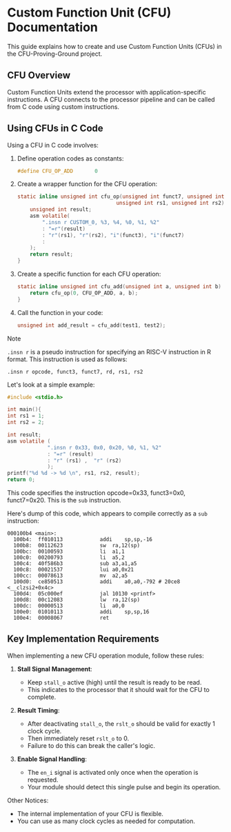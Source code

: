 # Custom Function Unit (CFU) Documentation

This guide explains how to create and use Custom Function Units (CFUs) in the CFU-Proving-Ground project.

## CFU Overview

Custom Function Units extend the processor with application-specific instructions. A CFU connects to the processor pipeline and can be called from C code using custom instructions.

## Using CFUs in C Code

Using a CFU in C code involves:

1. Define operation codes as constants:
    ```c
    #define CFU_OP_ADD       0
    ```

1. Create a wrapper function for the CFU operation:
    ```c
    static inline unsigned int cfu_op(unsigned int funct7, unsigned int funct3,
                                    unsigned int rs1, unsigned int rs2) {
        unsigned int result;
        asm volatile(
            ".insn r CUSTOM_0, %3, %4, %0, %1, %2"
            : "=r"(result)
            : "r"(rs1), "r"(rs2), "i"(funct3), "i"(funct7)
            :
        );
        return result;
    }
    ```

1. Create a specific function for each CFU operation:
    ```c
    static inline unsigned int cfu_add(unsigned int a, unsigned int b) {
        return cfu_op(0, CFU_OP_ADD, a, b);
    }
    ```

1. Call the function in your code:
    ```c
    unsigned int add_result = cfu_add(test1, test2);
    ```
> [!NOTE]
> `.insn r` is a pseudo instruction for specifying an RISC-V instruction in R format.
> This instruction is used as follows:
> ```
> .insn r opcode, funct3, funct7, rd, rs1, rs2
> ```
>
> Let's look at a simple example:
> ```c
> #include <stdio.h>
>
> int main(){
> int rs1 = 1;
> int rs2 = 2;
>
> int result;
> asm volatile (
>              ".insn r 0x33, 0x0, 0x20, %0, %1, %2"
>              : "=r" (result)
>              : "r" (rs1) ,  "r" (rs2)
>              );
> printf("%d %d -> %d \n", rs1, rs2, result);
> return 0;
> ```
> This code specifies the instruction opcode=0x33, funct3=0x0, funct7=0x20.
> This is the `sub` instruction.
>
> Here's dump of this code, which appears to compile correctly as a `sub` instruction:
> ```
> 000100b4 <main>:
>   100b4:	ff010113          	addi	sp,sp,-16
>   100b8:	00112623          	sw	ra,12(sp)
>   100bc:	00100593          	li	a1,1
>   100c0:	00200793          	li	a5,2
>   100c4:	40f586b3          	sub	a3,a1,a5
>   100c8:	00021537          	lui	a0,0x21
>   100cc:	00078613          	mv	a2,a5
>   100d0:	ce850513          	addi	a0,a0,-792 # 20ce8 <__clzsi2+0x4c>
>   100d4:	05c000ef          	jal	10130 <printf>
>   100d8:	00c12083          	lw	ra,12(sp)
>   100dc:	00000513          	li	a0,0
>   100e0:	01010113          	addi	sp,sp,16
>   100e4:	00008067          	ret
> ```

## Key Implementation Requirements

When implementing a new CFU operation module, follow these rules:

1. **Stall Signal Management**:
   - Keep `stall_o` active (high) until the result is ready to be read.
   - This indicates to the processor that it should wait for the CFU to complete.

1. **Result Timing**:
   - After deactivating `stall_o`, the `rslt_o` should be valid for exactly 1 clock cycle.
   - Then immediately reset `rslt_o` to 0.
   - Failure to do this can break the caller's logic.

1. **Enable Signal Handling**:
   - The `en_i` signal is activated only once when the operation is requested.
   - Your module should detect this single pulse and begin its operation.

Other Notices:

- The internal implementation of your CFU is flexible.
- You can use as many clock cycles as needed for computation.
